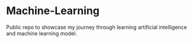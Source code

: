 # Machine-Learning
Public repo to showcase my journey through learning artificial intelligence and machine learning model. 
